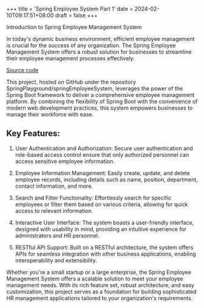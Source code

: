+++
title = 'Spring Employee System Part 1'
date = 2024-02-10T09:17:51+08:00
draft = false
+++


Introduction to Spring Employee Management System

In today's dynamic business environment, efficient employee management is crucial for the success of any organization. The Spring Employee Management System offers a robust solution for businesses to streamline their employee management processes effectively.

<!--more-->


[Source code](https://github.com/yennanliu/SpringPlayground/tree/main/springEmployeeSystem)


This project, hosted on GitHub under the repository SpringPlayground/springEmployeeSystem, leverages the power of the Spring Boot framework to deliver a comprehensive employee management platform. By combining the flexibility of Spring Boot with the convenience of modern web development practices, this system empowers businesses to manage their workforce with ease.

## Key Features:

1. User Authentication and Authorization: Secure user authentication and role-based access control ensure that only authorized personnel can access sensitive employee information.

2. Employee Information Management: Easily create, update, and delete employee records, including details such as name, position, department, contact information, and more.

3. Search and Filter Functionality: Effortlessly search for specific employees or filter them based on various criteria, allowing for quick access to relevant information.

4. Interactive User Interface: The system boasts a user-friendly interface, designed with usability in mind, providing an intuitive experience for administrators and HR personnel.

5. RESTful API Support: Built on a RESTful architecture, the system offers APIs for seamless integration with other business applications, enabling interoperability and extensibility.

Whether you're a small startup or a large enterprise, the Spring Employee Management System offers a scalable solution to meet your employee management needs. With its rich feature set, robust architecture, and easy customization, this project serves as a foundation for building sophisticated HR management applications tailored to your organization's requirements.
